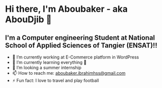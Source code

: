 # Hi there, I'm Aboubaker - aka AbouDjib 👋 

## I'm a Computer engineering Student at National School of Applied Sciences of Tangier (ENSAT)!!

- 🔭 I’m currently working at E-Commerce platform in WordPress
- 🌱 I’m currently learning everything 🤣
- 🤔 I’m looking a summer internship 
- 📫 How to reach me: aboubaker.ibrahimhss@gmail.com
- ⚡ Fun fact: I love to travel and play football 
 




